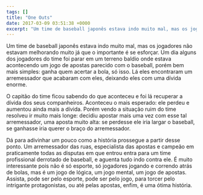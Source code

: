 ```yaml
---
tags: []
title: "One Outs"
date: 2017-03-09 03:51:38 +0000
excerpt: "Um time de baseball japonês estava indo muito mal, mas os jogadores não estavam melhorando muito já que o importante é se esforçar. Um dia..."
---
```


Um time de baseball japonês estava indo muito mal, mas os jogadores não estavam melhorando muito já que o importante é se esforçar. Um dia alguns dos jogadores do time foi parar em um terreno baldio onde estava acontecendo um jogo de apostas parecido com o baseball, porém bem mais simples: ganha quem acertar a bola, só isso. Lá eles encontraram um arremessador que acabaram com eles, deixando eles com uma dívida enorme.

O capitão do time ficou sabendo do que aconteceu e foi lá recuperar a dívida dos seus companheiros. Aconteceu o mais esperado: ele perdeu e aumentou ainda mais a dívida. Porém vendo a situação ruim do time resolveu ir muito mais longe: decidiu apostar mais uma vez com esse tal arremessador, uma aposta muito alta: se perdesse ele iria largar o baseball, se ganhasse iria querer o braço do arremessador.

Dá para adivinhar um pouco como a história prossegue a partir desse ponto. Um arremessador das ruas, especialista das apostas e campeão em praticamente todas as disputas em que entrou entra para um time profissional derrotado de baseball, e aguenta tudo indo contra ele. É muito interessante pois não é só esporte, só jogadores jogando e correndo atrás de bolas, mas é um jogo de lógica, um jogo mental, um jogo de apostas. Assista, pode ser pelo esporte, pode ser pelo jogo, para torcer pelo intrigante protagonistas, ou até pelas apostas, enfim, é uma ótima história.